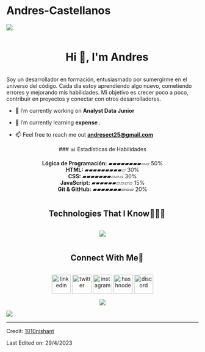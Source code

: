 # Andres-Castellanos

<!--horizontal divider(gradiant)-->
<img src="https://user-images.githubusercontent.com/73097560/115834477-dbab4500-a447-11eb-908a-139a6edaec5c.gif">

<!--h1 without bottom border-->
<div id="user-content-toc">
  <ul align="center">
    <summary><h1 style="display: inline-block">Hi 👋, I'm Andres</h1></summary>
  </ul>

<!--Intro start-->
Soy un desarrollador en formación, entusiasmado por sumergirme en el universo del código. Cada día estoy aprendiendo algo nuevo, cometiendo errores y mejorando mis habilidades. Mi objetivo es crecer poco a poco, contribuir en proyectos y conectar con otros desarrolladores.

- 🔭 I’m currently working on **Analyst Data Junior**

- 🌱 I’m currently learning **expense .**

- 📫 Feel free to reach me out **andresect25@gmail.com**

<!--Intro end-->


<!--- stats & Trophy (start) -->
<p align="center">
  <!--- stats (start) -->
### 📊 Estadísticas de Habilidades

<p align="center">
  <!-- Lógica de Programación -->
  <strong>Lógica de Programación:</strong> ▰▰▰▰▰▰▰▰▱▱ 50%<br/>
  <!-- HTML -->
  <strong>HTML:</strong> ▰▰▰▰▰▰▰▰▰▱ 30%<br/>
  <!-- CSS -->
  <strong>CSS:</strong> ▰▰▰▰▰▰▰▱▱▱ 30%<br/>
  <!-- JavaScript -->
  <strong>JavaScript:</strong> ▰▰▰▰▰▰▱▱▱▱ 15%<br/>
  <!-- Git -->
  <strong>Git & GitHub:</strong> ▰▰▰▰▰▰▰▱▱▱ 20%<br/>
</p>
<!--- stats (end) -->

<!--- trophy (start) -->

<!--- trophy (start) -->


</p>        
<!--- stats (end) -->


<!--h1 without bottom border-->
<div id="user-content-toc">
  <ul align="center">
    <summary><h2 style="display: inline-block">Technologies That I Know👨🏻‍💻</h2></summary>
  </ul>
</div>
<!--tech stack icons-->
<p align="center">
  <a href="https://skillicons.dev">
    <img src="https://skillicons.dev/icons?i=git,css,discord,github,html,js,mysql,py,vscode,=14" />
  </a>
</p>


<!-- Connect with me -->
<!--h2 without bottom border-->
<div id="user-content-toc">
  <ul align="center">
    <summary><h2 style="display: inline-block">Connect With Me🤝</h2></summary>
  </ul>
</div>

<!--icons and links-->
<p align="center">
<a href="https://www.linkedin.com/in/1010nishant/" target="blank"><img align="center" src="https://user-images.githubusercontent.com/88904952/234979284-68c11d7f-1acc-4f0c-ac78-044e1037d7b0.png" alt="linkedin" height="50" width="50" /></a>
<a href="https://twitter.com/1010nishant" target="blank"><img align="center" src="https://user-images.githubusercontent.com/88904952/234980676-61bfb021-ecc8-48f7-88e6-34c1b06c4a58.png" alt="twitter" height="50" width="50" /></a> 
<a href="https://www.instagram.com/nishant.jangir.1010/" target="blank"><img align="center" src="https://user-images.githubusercontent.com/88904952/234981169-2dd1e58f-4b7e-468c-8213-034ba62156c3.png" alt="instagram" height="50" width="50" /></a>
<a href="https://1010nishant.hashnode.dev/" target="blank"><img align="center" src="https://user-images.githubusercontent.com/88904952/234982196-562aea17-5532-4550-8c08-1c7cb994a541.png" alt="hashnode" height="50" width="50" /></a>
<a href="https://discordapp.com/users/957722095381540874" target="blank"><img align="center" src="https://user-images.githubusercontent.com/88904952/234982627-019fd336-6248-453c-9b05-97c13fd1d207.png" alt="discord" height="50" width="50" /></a>
  
</p>


<!--profile visit count-->
<div align="center">
  
[![](https://visitcount.itsvg.in/api?id=1010nishant&icon=3&color=6)](https://visitcount.itsvg.in)
  
</div>


<!--horizontal divider(gradiant)-->
<img src="https://user-images.githubusercontent.com/73097560/115834477-dbab4500-a447-11eb-908a-139a6edaec5c.gif">

----------------------------------------------------------------------
Credit: [1010nishant](https://github.com/1010nishant)

Last Edited on: 29/4/2023
